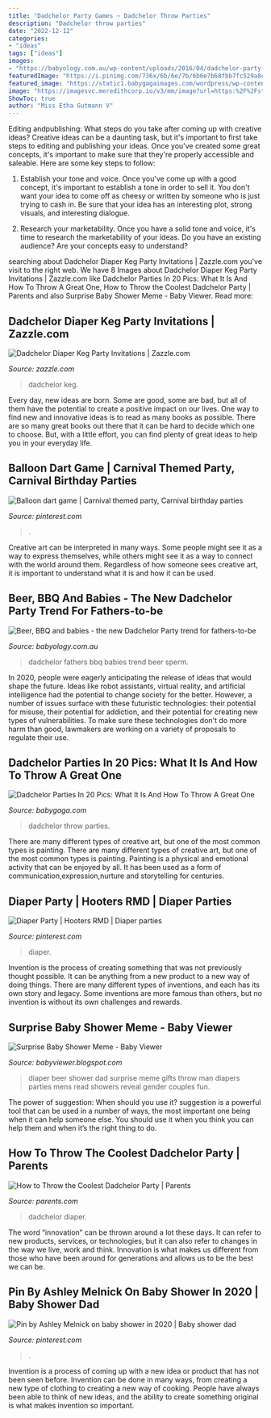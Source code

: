 ```yaml
---
title: "Dadchelor Party Games ~ Dadchelor Throw Parties"
description: "Dadchelor throw parties"
date: "2022-12-12"
categories:
- "ideas"
tags: ["ideas"]
images:
- "https://babyology.com.au/wp-content/uploads/2016/04/dadchelor-party-5.jpg"
featuredImage: "https://i.pinimg.com/736x/6b/6e/7b/6b6e7b68fbb7fc529a8c78ceb68dda41--diaper-parties-baby-showers.jpg"
featured_image: "https://static1.babygagaimages.com/wordpress/wp-content/uploads/2018/07/Dadchelor-Parties-In-20-Pics-What-It-Is-And-How-To-Throw-A-Great-One.jpg"
image: "https://imagesvc.meredithcorp.io/v3/mm/image?url=https:%2F%2Fstatic.onecms.io%2Fwp-content%2Fuploads%2Fsites%2F38%2F2016%2F04%2F12230114%2Fpin-sperm-uterus-game.png"
ShowToc: true
author: "Miss Etha Gutmann V"
---
```



Editing andpublishing: What steps do you take after coming up with creative ideas?
Creative ideas can be a daunting task, but it's important to first take steps to editing and publishing your ideas. Once you've created some great concepts, it's important to make sure that they're properly accessible and saleable. Here are some key steps to follow:
1. Establish your tone and voice. Once you've come up with a good concept, it's important to establish a tone in order to sell it. You don't want your idea to come off as cheesy or written by someone who is just trying to cash in. Be sure that your idea has an interesting plot, strong visuals, and interesting dialogue.

2. Research your marketability. Once you have a solid tone and voice, it's time to research the marketability of your ideas. Do you have an existing audience? Are your concepts easy to understand?

	

		
searching about Dadchelor Diaper Keg Party Invitations | Zazzle.com you've visit to the right web. We have 8 Images about Dadchelor Diaper Keg Party Invitations | Zazzle.com like Dadchelor Parties In 20 Pics: What It Is And How To Throw A Great One, How to Throw the Coolest Dadchelor Party | Parents and also Surprise Baby Shower Meme - Baby Viewer. Read more:
		
    
## Dadchelor Diaper Keg Party Invitations | Zazzle.com

<img loading=lazy src="https://rlv.zcache.com/dadchelor_diaper_keg_party_invitations-r89782dd9821544dba0c6db6d5f5f0d9c_tcvt0_630.jpg?view_padding=[285%2C0%2C285%2C0]" onerror="this.onerror=null;this.src='https://tse3.mm.bing.net/th?id=OIP._yG5WiWApx1_OV49sNl2lQHaD4&amp;pid=15.1';" alt="Dadchelor Diaper Keg Party Invitations | Zazzle.com">

_Source: zazzle.com_

>dadchelor keg. 

	

Every day, new ideas are born. Some are good, some are bad, but all of them have the potential to create a positive impact on our lives. One way to find new and innovative ideas is to read as many books as possible. There are so many great books out there that it can be hard to decide which one to choose. But, with a little effort, you can find plenty of great ideas to help you in your everyday life.

    
## Balloon Dart Game | Carnival Themed Party, Carnival Birthday Parties

<img loading=lazy src="https://i.pinimg.com/originals/19/33/5e/19335ece7c2ec5082579661c7c36d582.jpg" onerror="this.onerror=null;this.src='https://tse4.mm.bing.net/th?id=OIP.24R02f75G3wm03LfH0ET1wHaE6&amp;pid=15.1';" alt="Balloon dart game | Carnival themed party, Carnival birthday parties">

_Source: pinterest.com_

>. 

	

Creative art can be interpreted in many ways. Some people might see it as a way to express themselves, while others might see it as a way to connect with the world around them. Regardless of how someone sees creative art, it is important to understand what it is and how it can be used.

    
## Beer, BBQ And Babies - The New Dadchelor Party Trend For Fathers-to-be

<img loading=lazy src="https://babyology.com.au/wp-content/uploads/2016/04/dadchelor-party-5.jpg" onerror="this.onerror=null;this.src='https://tse3.mm.bing.net/th?id=OIP.VkRyiC_7lAr-34HGQP6u4QHaFJ&amp;pid=15.1';" alt="Beer, BBQ and babies - the new Dadchelor Party trend for fathers-to-be">

_Source: babyology.com.au_

>dadchelor fathers bbq babies trend beer sperm. 

	

In 2020, people were eagerly anticipating the release of ideas that would shape the future. Ideas like robot assistants, virtual reality, and artificial intelligence had the potential to change society for the better. However, a number of issues surface with these futuristic technologies: their potential for misuse, their potential for addiction, and their potential for creating new types of vulnerabilities. To make sure these technologies don't do more harm than good, lawmakers are working on a variety of proposals to regulate their use.

    
## Dadchelor Parties In 20 Pics: What It Is And How To Throw A Great One

<img loading=lazy src="https://static1.babygagaimages.com/wordpress/wp-content/uploads/2018/07/Dadchelor-Parties-In-20-Pics-What-It-Is-And-How-To-Throw-A-Great-One.jpg" onerror="this.onerror=null;this.src='https://tse3.mm.bing.net/th?id=OIP.h4t7n6abe7QnsOH9eVJCFQHaD5&amp;pid=15.1';" alt="Dadchelor Parties In 20 Pics: What It Is And How To Throw A Great One">

_Source: babygaga.com_

>dadchelor throw parties. 

	

There are many different types of creative art, but one of the most common types is painting.
There are many different types of creative art, but one of the most common types is painting. Painting is a physical and emotional activity that can be enjoyed by all. It has been used as a form of communication,expression,nurture and storytelling for centuries.

    
## Diaper Party | Hooters RMD | Diaper Parties

<img loading=lazy src="https://i.pinimg.com/736x/6b/6e/7b/6b6e7b68fbb7fc529a8c78ceb68dda41--diaper-parties-baby-showers.jpg" onerror="this.onerror=null;this.src='https://tse2.mm.bing.net/th?id=OIP.xclxVtEkcx5RupQKdY3WFAHaDt&amp;pid=15.1';" alt="Diaper Party | Hooters RMD | Diaper parties">

_Source: pinterest.com_

>diaper. 

	

Invention is the process of creating something that was not previously thought possible. It can be anything from a new product to a new way of doing things. There are many different types of inventions, and each has its own story and legacy. Some inventions are more famous than others, but no invention is without its own challenges and rewards.

    
## Surprise Baby Shower Meme - Baby Viewer

<img loading=lazy src="https://cdn2.justwineapp.com/assets/article/2017/05/Baby-is-brewing-beer-and-diaper-party-1200x1000.jpg" onerror="this.onerror=null;this.src='https://tse4.mm.bing.net/th?id=OIP.SdFyrlpKJql9Y0WR_PFh8gHaGL&amp;pid=15.1';" alt="Surprise Baby Shower Meme - Baby Viewer">

_Source: babyviewer.blogspot.com_

>diaper beer shower dad surprise meme gifts throw man diapers parties mens read showers reveal gender couples fun. 

	

The power of suggestion: When should you use it?
suggestion is a powerful tool that can be used in a number of ways, the most important one being when it can help someone else. You should use it when you think you can help them and when it’s the right thing to do.

    
## How To Throw The Coolest Dadchelor Party | Parents

<img loading=lazy src="https://imagesvc.meredithcorp.io/v3/mm/image?url=https:%2F%2Fstatic.onecms.io%2Fwp-content%2Fuploads%2Fsites%2F38%2F2016%2F04%2F12230114%2Fpin-sperm-uterus-game.png" onerror="this.onerror=null;this.src='https://tse1.mm.bing.net/th?id=OIP.mx102YxFnQULKtRbNU9HMQHaGF&amp;pid=15.1';" alt="How to Throw the Coolest Dadchelor Party | Parents">

_Source: parents.com_

>dadchelor diaper. 

	

The word “innovation” can be thrown around a lot these days. It can refer to new products, services, or technologies, but it can also refer to changes in the way we live, work and think. Innovation is what makes us different from those who have been around for generations and allows us to be the best we can be.

    
## Pin By Ashley Melnick On Baby Shower In 2020 | Baby Shower Dad

<img loading=lazy src="https://i.pinimg.com/originals/7b/e2/a3/7be2a3bc084f7350caced0087f13d69f.jpg" onerror="this.onerror=null;this.src='https://tse3.mm.bing.net/th?id=OIP.EyG9z38n6jvDZ7Dt_6GAqwHaJ4&amp;pid=15.1';" alt="Pin by Ashley Melnick on baby shower in 2020 | Baby shower dad">

_Source: pinterest.com_

>. 

	

Invention is a process of coming up with a new idea or product that has not been seen before. Invention can be done in many ways, from creating a new type of clothing to creating a new way of cooking. People have always been able to think of new ideas, and the ability to create something original is what makes invention so important.

